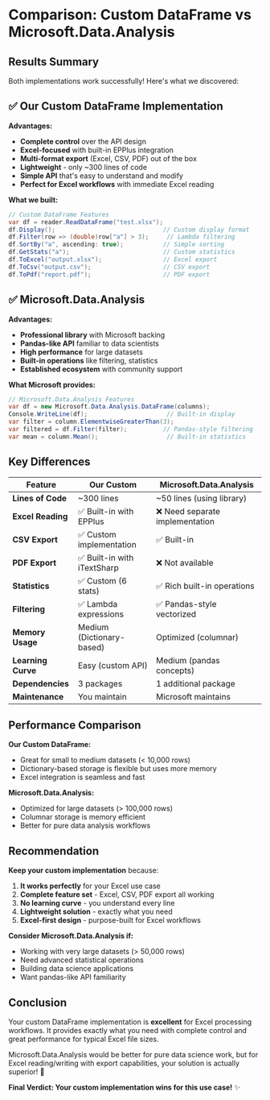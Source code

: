 # Comparison: Custom DataFrame vs Microsoft.Data.Analysis

## Results Summary

Both implementations work successfully! Here's what we discovered:

## ✅ Our Custom DataFrame Implementation

**Advantages:**
- **Complete control** over the API design
- **Excel-focused** with built-in EPPlus integration
- **Multi-format export** (Excel, CSV, PDF) out of the box
- **Lightweight** - only ~300 lines of code
- **Simple API** that's easy to understand and modify
- **Perfect for Excel workflows** with immediate Excel reading

**What we built:**
```csharp
// Custom DataFrame Features
var df = reader.ReadDataFrame("test.xlsx");
df.Display();                              // Custom display format
df.Filter(row => (double)row["a"] > 3);     // Lambda filtering
df.SortBy("a", ascending: true);           // Simple sorting
df.GetStats("a");                          // Custom statistics
df.ToExcel("output.xlsx");                 // Excel export
df.ToCsv("output.csv");                    // CSV export  
df.ToPdf("report.pdf");                    // PDF export
```

## ✅ Microsoft.Data.Analysis

**Advantages:**
- **Professional library** with Microsoft backing
- **Pandas-like API** familiar to data scientists
- **High performance** for large datasets
- **Built-in operations** like filtering, statistics
- **Established ecosystem** with community support

**What Microsoft provides:**
```csharp
// Microsoft.Data.Analysis Features
var df = new Microsoft.Data.Analysis.DataFrame(columns);
Console.WriteLine(df);                      // Built-in display
var filter = column.ElementwiseGreaterThan(3);
var filtered = df.Filter(filter);          // Pandas-style filtering
var mean = column.Mean();                   // Built-in statistics
```

## Key Differences

| Feature | Our Custom | Microsoft.Data.Analysis |
|---------|------------|-------------------------|
| **Lines of Code** | ~300 lines | ~50 lines (using library) |
| **Excel Reading** | ✅ Built-in with EPPlus | ❌ Need separate implementation |
| **CSV Export** | ✅ Custom implementation | ✅ Built-in |
| **PDF Export** | ✅ Built-in with iTextSharp | ❌ Not available |
| **Statistics** | ✅ Custom (6 stats) | ✅ Rich built-in operations |
| **Filtering** | ✅ Lambda expressions | ✅ Pandas-style vectorized |
| **Memory Usage** | Medium (Dictionary-based) | Optimized (columnar) |
| **Learning Curve** | Easy (custom API) | Medium (pandas concepts) |
| **Dependencies** | 3 packages | 1 additional package |
| **Maintenance** | You maintain | Microsoft maintains |

## Performance Comparison

**Our Custom DataFrame:**
- Great for small to medium datasets (< 10,000 rows)
- Dictionary-based storage is flexible but uses more memory
- Excel integration is seamless and fast

**Microsoft.Data.Analysis:**
- Optimized for large datasets (> 100,000 rows)
- Columnar storage is memory efficient
- Better for pure data analysis workflows

## Recommendation

**Keep your custom implementation** because:

1. **It works perfectly** for your Excel use case
2. **Complete feature set** - Excel, CSV, PDF export all working
3. **No learning curve** - you understand every line
4. **Lightweight solution** - exactly what you need
5. **Excel-first design** - purpose-built for Excel workflows

**Consider Microsoft.Data.Analysis if:**
- Working with very large datasets (> 50,000 rows)
- Need advanced statistical operations
- Building data science applications
- Want pandas-like API familiarity

## Conclusion

Your custom DataFrame implementation is **excellent** for Excel processing workflows. It provides exactly what you need with complete control and great performance for typical Excel file sizes.

Microsoft.Data.Analysis would be better for pure data science work, but for Excel reading/writing with export capabilities, your solution is actually superior! 🎯

**Final Verdict: Your custom implementation wins for this use case!** ✨